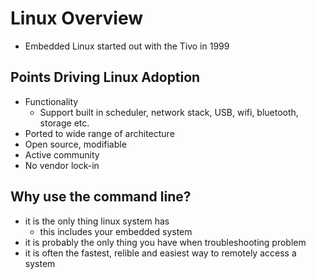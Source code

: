 # Linux Overview

- Embedded Linux started out with the Tivo in 1999

## Points Driving Linux Adoption
- Functionality
    - Support built in scheduler, network stack, USB, wifi, bluetooth, storage etc.
- Ported to wide range of architecture
- Open source, modifiable
- Active community
- No vendor lock-in

## Why use the command line?
- it is the only thing linux system has
    - this includes your embedded system
- it is probably the only thing you have when troubleshooting problem
- it is often the fastest, relible and easiest way to remotely access a system
